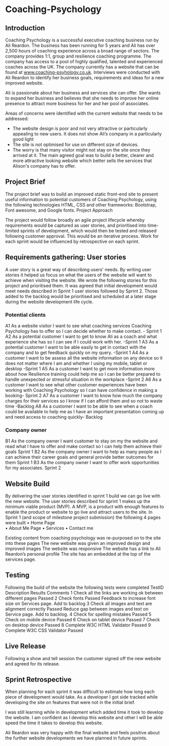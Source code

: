 <h1>Coaching-Psychology</h1>

<h2>Introduction</h2>

Coaching Psychology is a successful executive coaching business run by Ali Reardon.  The business has been running for 5 years and Ali has over 2,500 hours of coaching experience across a broad range of sectors.   The company provides 1:1, group and resilience coaching programme. The company has access to a pool of highly qualified, talented and experienced coaches across the UK.  The company currently has a website that can be found at www.coaching-psyhology.co.uk. 
Interviews were conducted with Ali Reardon to identify her business goals, requirements and ideas for a new improved website. 

Ali is passionate about her business and services she can offer.   She wants to expand her business and believes that she needs to improve her online presence to attract more business for her and her pool of associates.

Areas of concerns were identified with the current website that needs to be addressed:
-	The website design is poor and not very attractive or particularly appealing to new users.  It does not show Ali’s company in a particularly good light
-	The site is not optimised for use on different size of devices.
-	The worry is that many visitor might not stay on the site once they arrived at it.
The main agreed goal was to build a better, clearer and more attractive looking website which better sells the services that Alison's company has to offer.

<h2>Project Brief</h2>

The project brief was to build an improved static front-end site to present useful information to potential customers of Coaching Psychology, using the following technologies HTML, CSS and other frameworks: Bootstrap, Font awesome, and Google fonts.
Project Approach

The project would follow broadly an agile project lifecycle whereby requirements would be captured as user stories, and prioritised into time-limited sprints of development, which would then be tested and released following customer approval.  This would be an iterative process.   Work for each sprint would be influenced by retrospective on each sprint.

<h2>Requirements gathering: User stories</h2>

A user story is a great way of describing users’ needs.  By writing user stories it helped us focus on what the users of the website will want to achieve when visiting the website.   We wrote the following stories for this project and prioritised them.  It was agreed that initial development would meet needs described in Sprint 1 user stories followed by Sprint 2.  Those added to the backlog would be prioritised and scheduled at a later stage during the website development life cycle.

<h3>Potential clients</h3>

A1	As a website visitor I want to see what coaching services Coaching Psychology has to offer so I can decide whether to make contact. - Sprint 1
A2	As a potential customer I want to get to know Ali as a coach and what experience she has so I can see if I could work with her. -Sprint 1
A3	As a potential customer I want to be able easily to get in contact with the company and to get feedback quickly on my query. -Sprint 1
A4	As a customer I want to be assess all the website information on any device so it does not matter where I am and whether I using my mobile, tablet or desktop -Sprint 1
A5	As a customer I want to get more information more about how Resilience training could help me so I can be better prepared to handle unexpected or stressful situation in the workplace -Sprint 2
A6	As a customer I want to see what other customer experiences have been working with Coaching Psychology so I can have confidence in making a booking- Sprint 2
A7	As a customer I want to know how much the company charges for their services so I know if I can afford them and so not to waste time -Backlog
A8	As a customer I want to be able to see when a coach could be available to help me as I have an important presentation coming up and need access to coaching quickly- Backlog

<h3>Company owner</h3>

B1	As the company owner I want customer to stay on my the website and read what I have to offer and make contact so I can help them achieve their goals	Sprint 1
B2	As the company owner I want to help as many people as I can achieve their career goals and general provide better outcomes for them	Sprint 1
B3	As the company owner I want to offer work opportunities for my associates.	Sprint 2

<h2>Website Build</h2>

By delivering the user stories identified in sprint 1 build we can go live with the new website.  The user stories described for sprint 1 makes up the minimum viable product (MVP).  A MVP, is a product with enough features to enable the product or website to go live and attract users to the site.
In Sprint 1 (and scope of milestone project submission) the following 4 pages were built
•	Home Page     
•	About Me Page
•	Services 
•	Contact me

Existing content from coaching psychology was re-purposed on to the site into these pages
The new website was given an improved design and improved images
The website was responsive 
The website has a link to Ali Reardon’s personal profile
The site has an embedded at the top of the services page.

<h2>Testing</h2>
Following the build of the website the following tests were completed
TestID	Description	Results	Comments
1	Check all the links are working ok between different pages	Passed	
2	Check fonts	Passed	Feedback to increase font size on Services page.  Add to backlog
3	Check all images and text are alignment correctly	Passed	Reduce gap between images and text on Service page. Add to backlog.
4	Check for spelling mistakes	Passed	
5	Check on mobile device	Passed	
6	Check on tablet device	Passed	
7	Check on desktop device	Passed	
8	Complete W3C HTML Validator Passed	
9	Complete W3C CSS Validator	Passed	

<h2>Live Release</h2>

Following a show and tell session the customer signed off the new website and agreed for its release.

<h2>Sprint Retrospective</h2>

When planning for each sprint it was difficult to estimate how long each piece of development would take.
As a developer I got side tracked while developing the site on features that were not in the initial brief.  

I was still learning while in development which added time it took to develop the website.  I am confident as I develop this website and other I will be able speed the time it takes to develop this website.

Ali Reardon was very happy with the final website and feels positive about the further website developments we have planned in future sprints.




